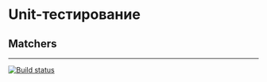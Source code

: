 # Unit-тестирование

## Matchers

-----------
[![Build status](https://ci.appveyor.com/api/projects/status/wvcscmnyvq0tevls?svg=true)](https://ci.appveyor.com/project/ASosnin/test-ci-matchers)
